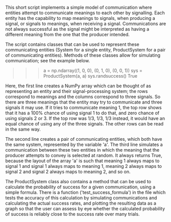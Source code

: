 ﻿This short script implements a simple model of communication where entities attempt to communicate meanings to each other by signalling. Each entity has the capability to map meanings to signals, when producing a signal, or signals to meanings, when receiving a signal. Communications are not always successful as the signal might be interpreted as having a different meaning from the one that the producer intended.

The script contains classes that can be used to represent these communicating entities (System for a single entity, ProductSystem for a pair of communicating entities). Methods of these classes allow for simulating communication; see the example below.

>>> a = np.ndarray((1, 0, 0),
                   (0, 1, 0),
                   (0, 0, 1))
>>> sys = ProductSystem(a, a)
>>> sys.randsuccess()
True

Here, the first line creates a NumPy array which can be thought of as representing an entity and their signal-processing system; the rows correspond to meanings and the columns correspond to three signals. So there are three meanings that the entity may try to communicate and three signals it may use. If it tries to communicate meaning 1, the top row shows that it has a 100% chance of using signal 1 to do that, and zero chance of using signals 2 or 3. If the top row was 1/3, 1/3, 1/3 instead, it would have an equal chance of using any of the three signals. The other rows can be read in the same way.

The second line creates a pair of communicating entities, which both have the same system, represented by the variable 'a'. The third line simulates a communication between these two entities in which the meaning that the producer attempts to convey is selected at random. It always returns True, because the layout of the array 'a' is such that meaning 1 always maps to signal 1 and signal 1 always maps to meaning 1, meaning 2 always maps to signal 2 and signal 2 always maps to meaning 2, and so on.

The ProductSystem class also contains a method that can be used to calculate the probability of success for a given communication, using a simple formula. There is a function ('test_success_formula') in the file which tests the accuracy of this calculation by simulating communications and calculating the actual success rates, and plotting the resulting data as a graph so that the user can assess by eye whether the calculated probability of success is reliably close to the success rate over many trials.